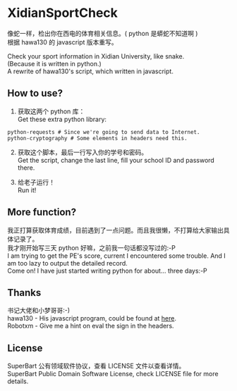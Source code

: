 # XidianSportCheck

像蛇一样，检出你在西电的体育相关信息。( python 是蟒蛇不知道啊 )  
根据 hawa130 的 javascript 版本重写。

Check your sport information in Xidian University, like snake.  
(Because it is written in python.)  
A rewrite of hawa130's script, which written in javascript.

## How to use?


1. 获取这两个 python 库：<br>
Get these extra python library:
```
python-requests # Since we're going to send data to Internet.
python-cryptography # Some elements in headers need this.
```

2. 获取这个脚本，最后一行写入你的学号和密码。<br>
Get the script, change the last line, fill your school ID and password there.

3. 给老子运行！  
Run it!

## More function?
我正打算获取体育成绩，目前遇到了一点问题。而且我很懒，不打算给大家输出具体记录了。<br>
我才刚开始写三天 python 好嘛，之前我一句话都没写过的:-P  
I am trying to get the PE's score, current I encountered some trouble. And I am too lazy to output the detailed record.<br>
Come on! I have just started writing python for about... three days:-P

## Thanks
书记大佬和小梦哥哥:-)  
hawa130 - His javascript program, could be found at [here](https://github.com/hawa130/XDU-PE-query-tool).<br>
Robotxm - Give me a hint on eval the sign in the headers.

## License
SuperBart 公有领域软件协议，查看 LICENSE 文件以查看详情。  
SuperBart Public Domain Software License, check LICENSE file for more details.
